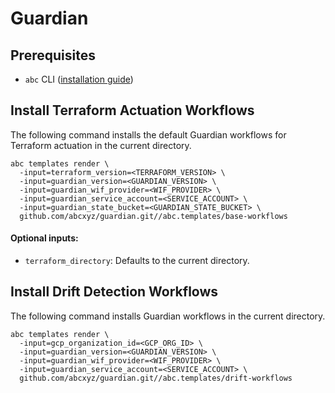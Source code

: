 # Guardian

## Prerequisites

- `abc` CLI
  ([installation guide](https://github.com/abcxyz/abc?tab=readme-ov-file#installation))

## Install Terraform Actuation Workflows

The following command installs the default Guardian workflows
for Terraform actuation in the current directory.

```shell
abc templates render \
  -input=terraform_version=<TERRAFORM_VERSION> \
  -input=guardian_version=<GUARDIAN_VERSION> \
  -input=guardian_wif_provider=<WIF_PROVIDER> \
  -input=guardian_service_account=<SERVICE_ACCOUNT> \
  -input=guardian_state_bucket=<GUARDIAN_STATE_BUCKET> \
  github.com/abcxyz/guardian.git//abc.templates/base-workflows
```

#### Optional inputs:

- `terraform_directory`: Defaults to the current directory.

## Install Drift Detection Workflows

The following command installs Guardian workflows in the current directory.

```shell
abc templates render \
  -input=gcp_organization_id=<GCP_ORG_ID> \
  -input=guardian_version=<GUARDIAN_VERSION> \
  -input=guardian_wif_provider=<WIF_PROVIDER> \
  -input=guardian_service_account=<SERVICE_ACCOUNT> \
  github.com/abcxyz/guardian.git//abc.templates/drift-workflows
```
